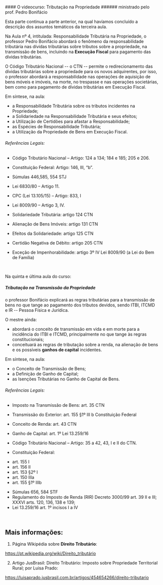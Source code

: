 <br>
#### O videocurso: Tributação na Propriedade
###### ministrado pelo prof. Pedro Bonifácio
<br>

Esta parte continua a parte anterior, na qual havíamos concluído a descrição dos assuntos temáticos da terceira aula.

Na Aula nº 4, intitulada: Responsabilidade Tributária na Propriedade, o professor Pedro Bonifácio abordará o fenômeno da responsabilidade tributária nas dívidas tributárias sobre tributos sobre a propriedade, na transmissão de bens, incluindo na **Execução Fiscal** para pagamento das dívidas tributárias. 

O Código Tributário Nacional -- o CTN -- permite o redirecionamento das dívidas tributárias sobre a propriedade para os novos adquirentes, por isso, o professor abordará a responsabilidade nas operações de aquisição de bens móveis e imóveis, na morte, no trespasse e nas operações societárias, bem como para pagamento de dívidas tributárias em Execução Fiscal.

Em síntese, na aula:

- a Responsabilidade Tributária sobre os tributos incidentes na Propriedade;
- a Solidariedade na Responsabilidade Tributária e seus efeitos;
- a Utilização de Certidões para afastar a Responsabilidade;
- as Espécies de Responsabilidade Tributária;
- a Utilização da Propriedade de Bens em Execução Fiscal.

###### Referências Legais:

- Código Tributário Nacional – Artigo: 124 a 134; 184 e 185;  205 e 206.
- Constituição Federal: Artigo: 146, III, “b”.

- Súmulas 446,585, 554 STJ
- Lei 6830/80 – Artigo 11.
- CPC (Lei 13.105/15) – Artigo: 833, I
- Lei 8009/90 – Artigo 3, IV.

- Solidariedade Tributária: artigo 124 CTN
- Alienação de Bens Imóveis: artigo 131 CTN
- Efeitos da Solidariedade: artigo 125 CTN
- Certidão Negativa de Débito: artigo 205 CTN
- Exceção de Impenhorabilidade: artigo 3º IV Lei 8009/90 (a Lei do Bem de Família)

<br>

Na quinta e última aula do curso:

##### Tributação na Transmissão da Propriedade

o professor Bonifácio explicará as regras tributárias para a transmissão de bens no que tange ao pagamento dos tributos devidos, sendo ITBI, ITCMD e IR -- Pessoa Física e Jurídica.

O mestre ainda:

- abordará o conceito de transmissão em vida e em morte para a incidência do ITBI e ITCMD, principalmente no que tange às regras constitucionais;
- conceituará as regras de tributação sobre a renda, na alienação de bens e os possíveis **ganhos de capital** incidentes.

Em síntese, na aula:

- o Conceito de Transmissão de Bens;
- a Definição de Ganho de Capital;
- as Isenções Tributárias no Ganho de Capital de Bens.

###### Referências Legais:

- Imposto na Transmissão de Bens: art. 35 CTN
- Transmissão do Exterior: art. 155 §1º III b Constituição Federal
- Conceito de Renda: art. 43 CTN
- Ganho de Capital: art. 1º Lei 13.259/16

- Código Tributário Nacional – Artigo: 35 a 42, 43, I e II do CTN.
- Constituição Federal:
+ art. 155 I
+ art. 156 II
+ art. 153 §2º I
+ art. 150 IIIa
+ art. 155 §1º IIIb
- Súmulas 656, 584 STF
- Regulamento do Imposto de Renda (RIR) Decreto 3000/99 art. 39 II e III; XXXVI arts. 120, 136, 138 e 139; 
- Lei 13.259/16 art. 1º incisos I a IV

<br>

Mais informações:
-----------------

1) Página Wikipédia sobre **Direito Tributário**:

https://pt.wikipedia.org/wiki/Direito_tributário

2) Artigo JusBrasil: Direito Tributário: Imposto sobre Propriedade Territorial Rural; por Luisa Prado:

https://luisaprado.jusbrasil.com.br/artigos/454654266/direito-tributario
